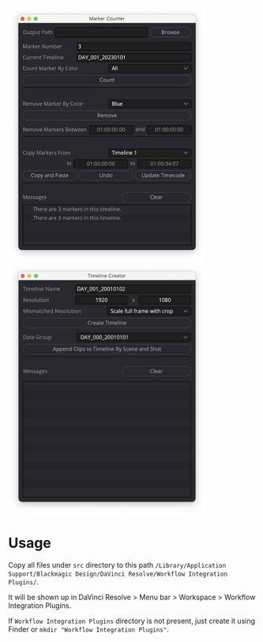 <p float="left">
  <img src="static/screenshot_marker_counter.png" alt="Marker Counter" width="400" />
  <img src="static/screenshot_timeline_creator.png" alt="Timeline Creator" width="400" />
</p>

# Usage

Copy all files under `src` directory to this path `/Library/Application
Support/Blackmagic Design/DaVinci Resolve/Workflow Integration Plugins/`.

It will be shown up in DaVinci Resolve > Menu bar > Workspace > Workflow Integration
Plugins.

If `Workflow Integration Plugins` directory is not present, just create it using Finder
or `mkdir "Workflow Integration Plugins"`.